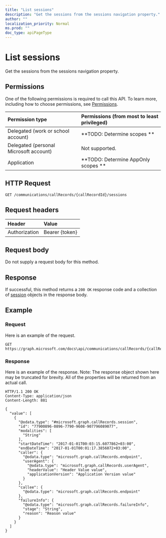 ```yaml
---
title: "List sessions"
description: "Get the sessions from the sessions navigation property."
author: ""
localization_priority: Normal
ms.prod: ""
doc_type: apiPageType
---
```


# List sessions

Get the sessions from the sessions navigation property.

## Permissions
One of the following permissions is required to call this API. To learn more, including how to choose permissions, see [Permissions](/concepts/permissions-reference.md).

|Permission type|Permissions (from most to least privileged)|
|:---|:---|
|Delegated (work or school account)|**TODO: Determine scopes **|
|Delegated (personal Microsoft account)|Not supported.|
|Application|**TODO: Determine AppOnly scopes **|

## HTTP Request
<!-- {
  "blockType": "ignored"
}
-->
``` http
GET /communications/callRecords/{callRecordId}/sessions
```

## Request headers
|Header|Value|
|:---|:---|
|Authorization|Bearer {token}|

## Request body
Do not supply a request body for this method.

## Response
If successful, this method returns a `200 OK` response code and a collection of [session](../resources/session.md) objects in the response body.

## Example

### Request
Here is an example of the request.
<!-- {
  "blockType": "request",
  "name": "get_session"
}
-->
``` http
GET https://graph.microsoft.com/docs\api/communications/callRecords/{callRecordId}/sessions
```

### Response
Here is an example of the response. Note: The response object shown here may be truncated for brevity. All of the properties will be returned from an actual call.
<!-- {
  "blockType": "response",
  "truncated": true,
  "@odata.type": "collection(microsoft.graph.callrecords.session)"
}
-->
``` http
HTTP/1.1 200 OK
Content-Type: application/json
Content-Length: 881

{
  "value": [
    {
      "@odata.type": "#microsoft.graph.callRecords.session",
      "id": "77900896-0896-7790-9608-907796089077",
      "modalities": [
        "String"
      ],
      "startDateTime": "2017-01-01T00:03:15.6077862+03:00",
      "endDateTime": "2017-01-01T00:01:17.3856072+03:00",
      "caller": {
        "@odata.type": "microsoft.graph.callRecords.endpoint",
        "userAgent": {
          "@odata.type": "microsoft.graph.callRecords.userAgent",
          "headerValue": "Header Value value",
          "applicationVersion": "Application Version value"
        }
      },
      "callee": {
        "@odata.type": "microsoft.graph.callRecords.endpoint"
      },
      "failureInfo": {
        "@odata.type": "microsoft.graph.callRecords.failureInfo",
        "stage": "String",
        "reason": "Reason value"
      }
    }
  ]
}
```

